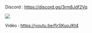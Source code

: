 Discord : https://discord.gg/3rm8Jdf2Vq

<img src="https://i.imgur.com/mqIgh3q.png">

Vidéo : https://youtu.be/fjrSKuoJKt4
